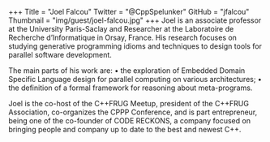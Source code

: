 +++
Title = "Joel Falcou"
Twitter = "@CppSpelunker"
GitHub = "jfalcou"
Thumbnail = "img/guest/joel-falcou.jpg"
+++
Joel is an associate professor at the University Paris-Saclay and Researcher at the Laboratoire de Recherche d’Informatique in Orsay, France. His research focuses on studying generative programming idioms and techniques to design tools for parallel software development.

The main parts of his work are:
• the exploration of Embedded Domain Specific Language design for parallel computing on various architectures;
• the definition of a formal framework for reasoning about meta-programs.

Joel is the co-host of the C++FRUG Meetup, president of the C++FRUG Association, co-organizes the CPPP Conference, and is part entrepreneur, being one of the co-founder of CODE RECKONS, a company focused on bringing people and company up to date to the best and newest C++.